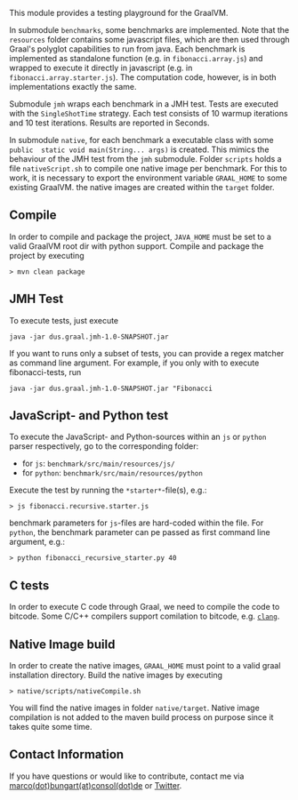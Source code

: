 This module provides a testing playground for the GraalVM.

In submodule `benchmarks`, some benchmarks are implemented. Note that the 
`resources` folder contains some javascript files, which are then used through 
Graal's polyglot capabilities to run from java. Each benchmark is implemented as
standalone function (e.g. in `fibonacci.array.js`) and wrapped to execute it 
directly in javascript (e.g. in `fibonacci.array.starter.js`). The computation 
code, however, is in both implementations exactly the same.

Submodule `jmh` wraps each benchmark in a JMH test. Tests are executed with the 
`SingleShotTime` strategy. Each test consists of 10 warmup iterations and 10
test iterations. Results are reported in Seconds. 

In submodule `native`, for each benchmark a executable class with some `public 
static void main(String... args)` is created. This mimics the behaviour of the 
JMH test from the `jmh` submodule. Folder `scripts` holds a file
`nativeScript.sh` to compile one native image per benchmark. For this to work, 
it is necessary to export the environment variable `GRAAL_HOME` to some existing
GraalVM. the native images are created within the `target` folder.

## Compile

In order to compile and package the project, `JAVA_HOME` must be set to a valid
GraalVM root dir with python support. Compile and package the project by
executing

    > mvn clean package

## JMH Test
To execute tests, just execute

    java -jar dus.graal.jmh-1.0-SNAPSHOT.jar
    
If you want to runs only a subset of tests, you can provide a regex matcher as 
command line argument. For example, if you only with to execute fibonacci-tests,
run

    java -jar dus.graal.jmh-1.0-SNAPSHOT.jar "Fibonacci

## JavaScript- and Python test
To execute the JavaScript- and Python-sources within an `js` or `python` parser
respectively, go to the corresponding folder:

* for `js`: `benchmark/src/main/resources/js/`
* for `python`: `benchmark/src/main/resources/python`

Execute the test by running the `*starter*`-file(s), e.g.:

    > js fibonacci.recursive.starter.js
benchmark parameters for `js`-files are hard-coded within the file. For `python`, 
the benchmark parameter can pe passed as first command line argument, e.g.:

    > python fibonacci_recursive_starter.py 40

## C tests
In order to execute C code through Graal, we need to compile the code to
bitcode. Some C/C++ compilers support comilation to bitcode, e.g.
[`clang`][clang]. 

## Native Image build
In order to create the native images, `GRAAL_HOME` must point to a valid graal
installation directory. Build the native images by executing

    > native/scripts/nativeCompile.sh

You will find the native images in folder `native/target`. Native image
compilation is not added to the maven build process on purpose since it takes
quite some time.

## Contact Information 

If you have questions or would like to contribute, contact me via 
<a href="mailto:marco.bungart@consol.de">marco(dot)bungart(at)consol(dot)de</a>
or <a href="https://twitter.com/turing85">Twitter</a>.

[clang]: https://clang.llvm.org/